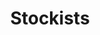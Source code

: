 ---
layout: child_layout/stockists
title: Stockists
permalink: /stockists/
#hero_image: /assets/img/content/backgrounds/placeholder-01.jpg
hero_options: has-video
hero_video: video-1
hero_video_fallback: video-1

wysiwyg_1: |
  Lifestyle Coffins are available nationally through our network of reputable funeral homes.

  Personalised coffins are still relatively new to some funeral professionals, and your chosen funeral director may not be familiar with personalised coffins. If this is the case, you can contact us on 08 8241 0353 and we can recommend a funeral arranger near you that offers Lifestyle Coffins.

  You can also find a funeral arranger who stocks our coffins by clicking on the Stockist Locator button below.

wysiwyg_2: |
  ENTER YOUR SUBURB OR POSTCODE TO FIND A LOCAL FUNERAL HOME THAT OFFERS LIFESTYLE COFFINS.

  Lifestyle Coffins are available exclusively through our national network of reputable funeral homes. We can certainly work directly with you on the coffin design, but the personalised coffin order is handled by your selected funeral arranger.

  Alternatively, you can call us on 08 8241 0353 and we will connect you with a reputable funeral arranger who can take care of it all for you, ask for Corey Simpson.
---